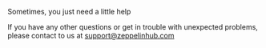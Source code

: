 <font class="header-font">Sometimes, you just need a little help</font>

If you have any other questions or get in trouble with unexpected problems, please contact to us at [support@zeppelinhub.com](mailto:support@zeppelinhub.com)
